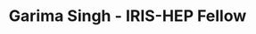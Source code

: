 ---
permalink: /fellows/GarimaSingh.html
layout: fellow
pagetype: fellow
active: false
title: Garima Singh - IRIS-HEP Fellow
fellow-name: Garima Singh
project_title: Floating Point Error Evaluation With Clad
focus-area: ia
dates:
  start: 2021-01-11
  end: 2021-05-30
photo: /assets/images/team/fellows-2021/garima-singh.jpg
institution: Manipal Institute of Technology
website:
e-mail: garimasingh0028@gmail.com
mentors:
- Vassil Vassilev (Princeton University)
- David Lange (Princeton University)
project_goal: >
  Floating-point estimation errors have been a testament to the finite nature of computing.
  Moreover, the predominance of Floating-point numbers in real-valued computation
  does not help that fact. Float computations are highly dependent on precision, and
  in most cases, very high precision calculation is not only not possible but very
  inefficient. Here, one has no choice but to resort to lower precision computing,
  which in turn is quite prone to errors. These errors result in inaccurate and sometimes
  catastrophic results; hence, it is imperative to estimate these errors accurately.
  This project aims to use Clad, a source transformation AD tool for C++ implemented
  as a plugin for the C++ compiler Clang, to develop a generic error estimation framework
  that is not bound to a particular error approximation model. It will allow users
  to select their preferable estimation logic and automatically generate functions
  augmented with code for the specified error estimator.
proposal: /assets/pdf/fellows-2021/garima_proposal.pdf
presentations:
- title: Floating Point Error Evaluation With Clad
  date: 2021-06-21
  url: https://indico.cern.ch/event/1040761/contributions/4371613/attachments/2268248/3851583/floating_point_error_est.pdf
  meeting: IRIS-HEP Topical Meetings
  meetingurl: https://indico.cern.ch/event/1040761/
  recordingurl:
  focus-area: ia
- title: Estimating Floating-Point Errors Using Automatic Differentiation
  date: 2022-04-14
  url: https://compiler-research.org/assets/presentations/G_Singh-SIAMUQ22_FP_Error_Estimation.pdf
  meeting: SIAM Conference on Uncertainty Quantification (UQ22)
  meetingurl: https://www.siam.org/conferences/cm/conference/uq22
  recordingurl: https://www.youtube.com/watch?v=pndnawFPKHA&list=PLeZvkLnDkqbS8yQZ6VprODLKQVdL7vlTO&index=8
  focus-area: ia
- title: Automatic Differentiation in ROOT
  date: 2022-09-14
  url: https://indico.cern.ch/event/1145124/contributions/4948827/
  meeting: Second MODE Workshop on Differentiable Programming for Experiment Design
  meetingurl: https://indico.cern.ch/event/1145124/
  recordingurl:
  focus-area: ia
- title: Automatic differentiation of binned likelihoods with RooFit and Clad
  date: 2022-10-26
  url: https://indico.cern.ch/event/1106990/contributions/4998060/
  meeting: 21st International Workshop on Advanced Computing and Analysis Techniques
    in Physics Research
  meetingurl: https://indico.cern.ch/event/1106990/
  recordingurl:
  focus-area: ia
current_status: >
  <strong>February 2022</strong> - Research Software Intern for IRIS-HEP and CERN
  SFT (at CERN in Geneva, Switzerland)
github-username: grimmmyshini
linkedin-profile: https://www.linkedin.com/in/garimasingh28/
challenge-area:
funding-source: other
---